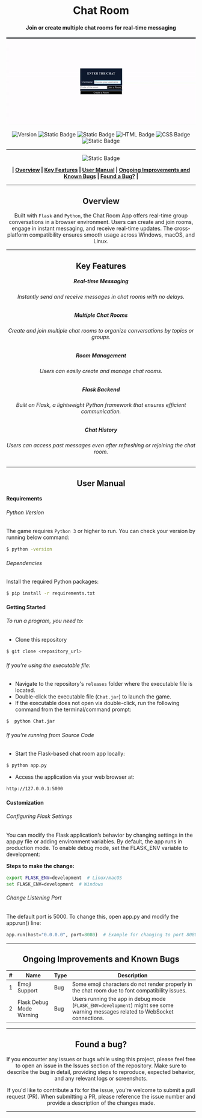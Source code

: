 <div align="center">

# Chat Room
#### Join or create multiple chat rooms for real-time messaging


![Preview](/Images/chat.gif)

![Version](https://img.shields.io/badge/version-1.0-blue?style=for-the-badge&labelColor=black) ![Static Badge](https://img.shields.io/badge/3-blue?style=for-the-badge&logo=python&logoColor=blue&label=python&labelColor=black) ![Static Badge](https://img.shields.io/badge/flask-black?style=for-the-badge&logo=Flask&logoColor=blue) ![HTML Badge](https://img.shields.io/badge/HTML-5-blue?style=for-the-badge&logo=html5&logoColor=blue&label=HTML&labelColor=black) ![CSS Badge](https://img.shields.io/badge/CSS-3-blue?style=for-the-badge&logo=css3&logoColor=blue&label=CSS&labelColor=black) ![Static Badge](https://img.shields.io/badge/windows%20%7C%20macOs%20%7C%20linux-blue?style=for-the-badge&label=platform&labelColor=black)










------------


![Static Badge](https://img.shields.io/badge/Table%20%20%20%20%20%20%20%20%20%20%20of%20%20%20%20%20%20%20%20%20%20Contents-blue?style=for-the-badge&logoColor=darkviolet)

**| [Overview](#overview) | [Key Features](#key-features) | [User Manual](#user-manual) | [Ongoing Improvements and Known Bugs](#ongoing-improvements-and-known-bugs) | [Found a Bug?](#found-a-bug) |**





------------



## Overview
Built with `Flask` and `Python`, the Chat Room App offers real-time group conversations in a browser environment. Users can create and join rooms, engage in instant messaging, and receive real-time updates. The cross-platform compatibility ensures smooth usage across Windows, macOS, and Linux.


------------



## Key Features
##### Real-time Messaging
###### Instantly send and receive messages in chat rooms with no delays.
##### Multiple Chat Rooms
######  Create and join multiple chat rooms to organize conversations by topics or groups.
##### Room Management
######  Users can easily create and manage chat rooms.
##### Flask Backend
###### Built on Flask, a lightweight Python framework that ensures efficient communication.
##### Chat History
###### Users can access past messages even after refreshing or rejoining the chat room.


------------



## User Manual
</div>

####  Requirements
###### Python Version
The game requires `Python 3` or higher to run. You can check your  version by running below command:
```bash
$ python -version
```
###### Dependencies
Install the required Python packages:
```bash
$ pip install -r requirements.txt
```

#### Getting Started
###### To run a program, you need to:
- Clone this repository
 ```bash
$ git clone <repository_url>
```

###### If you're using the executable file:
- Navigate to the repository's `releases` folder where the executable file is located.
- Double-click the executable file (`Chat.jar`) to launch the game.
- If the executable does not open via double-click, run the following command from the terminal/command prompt:
```bash
$  python Chat.jar
```

###### If you're running from Source Code
- Start the Flask-based chat room app locally:
```bash
$ python app.py
```
- Access the application via your web browser at:
```bash
http://127.0.0.1:5000
```

#### Customization
###### Configuring Flask Settings
You can modify the Flask application’s behavior by changing settings in the app.py file or adding environment variables. By default, the app runs in production mode. To enable debug mode, set the FLASK_ENV variable to development:

**Steps to make the change:**
```bash
export FLASK_ENV=development  # Linux/macOS
set FLASK_ENV=development  # Windows
```

###### Change Listening Port
The default port is 5000. To change this, open app.py and modify the app.run() line:
```python
app.run(host="0.0.0.0", port=8080)  # Example for changing to port 8080
```

------------
<div align="center">

## Ongoing Improvements and Known Bugs

| # | Name                     | Type | Description                                                                                                                      |
|---|--------------------------|------|----------------------------------------------------------------------------------------------------------------------------------|
| 1 | Emoji Support            | Bug  | Some emoji characters do not render properly in the chat room due to font compatibility issues.                                  |
| 2 | Flask Debug Mode Warning | Bug  | Users running the app in debug mode (`FLASK_ENV=development`) might see some warning messages related to WebSocket connections.  |






------------

## Found a bug?

If you encounter any issues or bugs while using this project, please feel free to open an issue in the Issues section of the repository. Make sure to describe the bug in detail, providing steps to reproduce, expected behavior, and any relevant logs or screenshots.

If you'd like to contribute a fix for the issue, you're welcome to submit a pull request (PR). When submitting a PR, please reference the issue number and provide a description of the changes made.


------------

</div>





